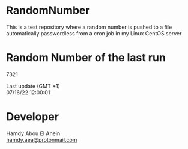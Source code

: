 # RandomNumber    
This is a test repository where a random number is pushed to a file automatically passwordless from a cron job in my Linux CentOS server    
# Random Number of the last run   
7321
      
Last update (GMT +1)    
07/16/22 12:00:01
# Developer    
Hamdy Abou El Anein   
hamdy.aea@protonmail.com
